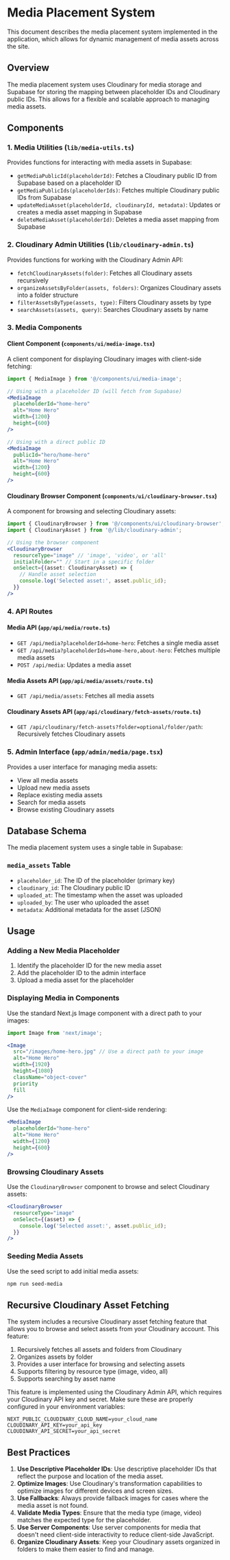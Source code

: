 # Media Placement System

This document describes the media placement system implemented in the application, which allows for dynamic management of media assets across the site.

## Overview

The media placement system uses Cloudinary for media storage and Supabase for storing the mapping between placeholder IDs and Cloudinary public IDs. This allows for a flexible and scalable approach to managing media assets.

## Components

### 1. Media Utilities (`lib/media-utils.ts`)

Provides functions for interacting with media assets in Supabase:

- `getMediaPublicId(placeholderId)`: Fetches a Cloudinary public ID from Supabase based on a placeholder ID
- `getMediaPublicIds(placeholderIds)`: Fetches multiple Cloudinary public IDs from Supabase
- `updateMediaAsset(placeholderId, cloudinaryId, metadata)`: Updates or creates a media asset mapping in Supabase
- `deleteMediaAsset(placeholderId)`: Deletes a media asset mapping from Supabase

### 2. Cloudinary Admin Utilities (`lib/cloudinary-admin.ts`)

Provides functions for working with the Cloudinary Admin API:

- `fetchCloudinaryAssets(folder)`: Fetches all Cloudinary assets recursively
- `organizeAssetsByFolder(assets, folders)`: Organizes Cloudinary assets into a folder structure
- `filterAssetsByType(assets, type)`: Filters Cloudinary assets by type
- `searchAssets(assets, query)`: Searches Cloudinary assets by name

### 3. Media Components

#### Client Component (`components/ui/media-image.tsx`)

A client component for displaying Cloudinary images with client-side fetching:

```jsx
import { MediaImage } from '@/components/ui/media-image';

// Using with a placeholder ID (will fetch from Supabase)
<MediaImage
  placeholderId="home-hero"
  alt="Home Hero"
  width={1200}
  height={600}
/>

// Using with a direct public ID
<MediaImage
  publicId="hero/home-hero"
  alt="Home Hero"
  width={1200}
  height={600}
/>
```

#### Cloudinary Browser Component (`components/ui/cloudinary-browser.tsx`)

A component for browsing and selecting Cloudinary assets:

```jsx
import { CloudinaryBrowser } from '@/components/ui/cloudinary-browser';
import { CloudinaryAsset } from '@/lib/cloudinary-admin';

// Using the browser component
<CloudinaryBrowser
  resourceType="image" // 'image', 'video', or 'all'
  initialFolder="" // Start in a specific folder
  onSelect={(asset: CloudinaryAsset) => {
    // Handle asset selection
    console.log('Selected asset:', asset.public_id);
  }}
/>
```

### 4. API Routes

#### Media API (`app/api/media/route.ts`)

- `GET /api/media?placeholderId=home-hero`: Fetches a single media asset
- `GET /api/media?placeholderIds=home-hero,about-hero`: Fetches multiple media assets
- `POST /api/media`: Updates a media asset

#### Media Assets API (`app/api/media/assets/route.ts`)

- `GET /api/media/assets`: Fetches all media assets

#### Cloudinary Assets API (`app/api/cloudinary/fetch-assets/route.ts`)

- `GET /api/cloudinary/fetch-assets?folder=optional/folder/path`: Recursively fetches Cloudinary assets

### 5. Admin Interface (`app/admin/media/page.tsx`)

Provides a user interface for managing media assets:

- View all media assets
- Upload new media assets
- Replace existing media assets
- Search for media assets
- Browse existing Cloudinary assets

## Database Schema

The media placement system uses a single table in Supabase:

### `media_assets` Table

- `placeholder_id`: The ID of the placeholder (primary key)
- `cloudinary_id`: The Cloudinary public ID
- `uploaded_at`: The timestamp when the asset was uploaded
- `uploaded_by`: The user who uploaded the asset
- `metadata`: Additional metadata for the asset (JSON)

## Usage

### Adding a New Media Placeholder

1. Identify the placeholder ID for the new media asset
2. Add the placeholder ID to the admin interface
3. Upload a media asset for the placeholder

### Displaying Media in Components

Use the standard Next.js Image component with a direct path to your images:

```jsx
import Image from 'next/image';

<Image
  src="/images/home-hero.jpg" // Use a direct path to your image
  alt="Home Hero"
  width={1920}
  height={1080}
  className="object-cover"
  priority
  fill
/>
```

Use the `MediaImage` component for client-side rendering:

```jsx
<MediaImage
  placeholderId="home-hero"
  alt="Home Hero"
  width={1200}
  height={600}
/>
```

### Browsing Cloudinary Assets

Use the `CloudinaryBrowser` component to browse and select Cloudinary assets:

```jsx
<CloudinaryBrowser
  resourceType="image"
  onSelect={(asset) => {
    console.log('Selected asset:', asset.public_id);
  }}
/>
```

### Seeding Media Assets

Use the seed script to add initial media assets:

```bash
npm run seed-media
```

## Recursive Cloudinary Asset Fetching

The system includes a recursive Cloudinary asset fetching feature that allows you to browse and select assets from your Cloudinary account. This feature:

1. Recursively fetches all assets and folders from Cloudinary
2. Organizes assets by folder
3. Provides a user interface for browsing and selecting assets
4. Supports filtering by resource type (image, video, all)
5. Supports searching by asset name

This feature is implemented using the Cloudinary Admin API, which requires your Cloudinary API key and secret. Make sure these are properly configured in your environment variables:

```
NEXT_PUBLIC_CLOUDINARY_CLOUD_NAME=your_cloud_name
CLOUDINARY_API_KEY=your_api_key
CLOUDINARY_API_SECRET=your_api_secret
```

## Best Practices

1. **Use Descriptive Placeholder IDs**: Use descriptive placeholder IDs that reflect the purpose and location of the media asset.
2. **Optimize Images**: Use Cloudinary's transformation capabilities to optimize images for different devices and screen sizes.
3. **Use Fallbacks**: Always provide fallback images for cases where the media asset is not found.
4. **Validate Media Types**: Ensure that the media type (image, video) matches the expected type for the placeholder.
5. **Use Server Components**: Use server components for media that doesn't need client-side interactivity to reduce client-side JavaScript.
6. **Organize Cloudinary Assets**: Keep your Cloudinary assets organized in folders to make them easier to find and manage. 